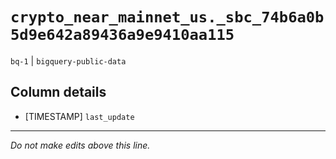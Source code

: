 # `crypto_near_mainnet_us._sbc_74b6a0b5d9e642a89436a9e9410aa115`
`bq-1` | `bigquery-public-data`

## Column details
* [TIMESTAMP] `last_update`

-------------------------------------------------------------------------------
*Do not make edits above this line.*
